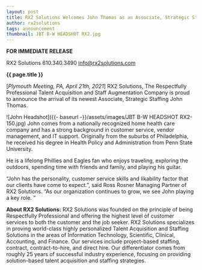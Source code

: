 ```yaml
---
layout: post
title: RX2 Solutions Welcomes John Thomas as an Associate, Strategic Staffing
author: rx2solutions
tags: announcement
thumbnail: JBT B-W HEADSHOT RX2.jpg
---
```

**FOR IMMEDIATE RELEASE**

RX2 Solutions
610.340.3490
info@rx2solutions.com

**{{ page.title }}**

[*Plymouth Meeting, PA, April 21th, 2021*] RX2 Solutions, The Respectfully Professional Talent Acquisition and Staff Augmentation Company is proud to announce the arrival of its newest Associate, Strategic Staffing John Thomas.

![John Headshot]({{- baseurl -}}/assets/images/JBT B-W HEADSHOT RX2-150.jpg)
John comes from a nationally recognized home health care company and has a strong background in customer service, vendor management, and IT support.  Originally from the suburbs of Philadelphia, he received his degree in Health Policy and Administration from Penn State University. 

He is a lifelong Phillies and Eagles fan who enjoys traveling, exploring the outdoors, spending time with friends and family, and playing his guitar.

“John has the personality, customer service skills and likability factor that our clients have come to expect.”, said Ross Rosner Managing Partner of RX2 Solutions.  “As our organization continues to grow, we see John playing a key role. ” 

**About RX2 Solutions:**
RX2 Solutions was founded on the principle of being Respectfully Professional and offering the highest level of customer services to both the customer and the job seeker. RX2 Solutions specializes in proving world-class highly personalized Talent Acquisition and Staffing Solutions in the areas of Information Technology, Scientific, Clinical, Accounting, and Finance. Our services include project-based staffing, contract, contract-to-hire, and direct hire. Our differentiator comes from roughly 25 years of successful industry experience, focusing on providing solution-based talent acquisition and staffing strategies.
